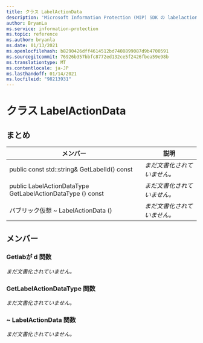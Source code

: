 ```yaml
---
title: クラス LabelActionData
description: 'Microsoft Information Protection (MIP) SDK の labelactiondata:: undefined クラスを文書にします。'
author: BryanLa
ms.service: information-protection
ms.topic: reference
ms.author: bryanla
ms.date: 01/13/2021
ms.openlocfilehash: b8290426dff4614512bd7408899087d9b4700591
ms.sourcegitcommit: 76926b357bbfc8772ed132ce5f2426fbea59e98b
ms.translationtype: MT
ms.contentlocale: ja-JP
ms.lasthandoff: 01/14/2021
ms.locfileid: "98213931"
---
```

# <a name="class-labelactiondata"></a>クラス LabelActionData 
  
## <a name="summary"></a>まとめ
 メンバー                        | 説明                                
--------------------------------|---------------------------------------------
public const std::string& GetLabelId() const  | _まだ文書化されていません。_
public LabelActionDataType GetLabelActionDataType () const  | _まだ文書化されていません。_
パブリック仮想 ~ LabelActionData ()  | _まだ文書化されていません。_
  
## <a name="members"></a>メンバー
  
### <a name="getlabelid-function"></a>Getlabが d 関数
_まだ文書化されていません。_

  
### <a name="getlabelactiondatatype-function"></a>GetLabelActionDataType 関数
_まだ文書化されていません。_

  
### <a name="labelactiondata-function"></a>~ LabelActionData 関数
_まだ文書化されていません。_
